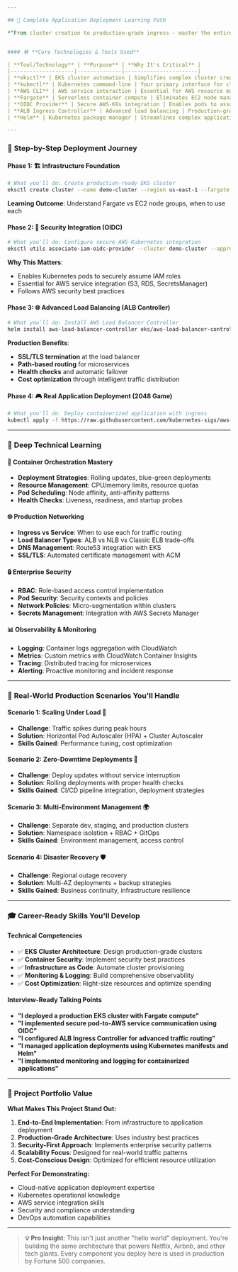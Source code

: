 ```yaml
---

## 🚀 Complete Application Deployment Learning Path

*"From cluster creation to production-grade ingress - master the entire EKS deployment pipeline"*


#### 🛠️ **Core Technologies & Tools Used**

| **Tool/Technology** | **Purpose** | **Why It's Critical** |
|--------------------|--------------|-----------------------|
| **eksctl** | EKS cluster automation | Simplifies complex cluster creation with best practices |
| **kubectl** | Kubernetes command-line | Your primary interface for cluster management |
| **AWS CLI** | AWS service interaction | Essential for AWS resource management |
| **Fargate** | Serverless container compute | Eliminates EC2 node management overhead |
| **OIDC Provider** | Secure AWS-K8s integration | Enables pods to assume IAM roles securely |
| **ALB Ingress Controller** | Advanced load balancing | Production-grade traffic routing & SSL termination |
| **Helm** | Kubernetes package manager | Streamlines complex application deployments |

---
```


### 🎯 **Step-by-Step Deployment Journey**

#### **Phase 1: 🏗️ Infrastructure Foundation**
```bash
# What you'll do: Create production-ready EKS cluster
eksctl create cluster --name demo-cluster --region us-east-1 --fargate
```
**Learning Outcome**: Understand Fargate vs EC2 node groups, when to use each

#### **Phase 2: 🔐 Security Integration (OIDC)**
```bash
# What you'll do: Configure secure AWS-Kubernetes integration
eksctl utils associate-iam-oidc-provider --cluster demo-cluster --approve
```
**Why This Matters**: 
- Enables Kubernetes pods to securely assume IAM roles
- Essential for AWS service integration (S3, RDS, SecretsManager)
- Follows AWS security best practices

#### **Phase 3: 🌐 Advanced Load Balancing (ALB Controller)**
```bash
# What you'll do: Install AWS Load Balancer Controller
helm install aws-load-balancer-controller eks/aws-load-balancer-controller
```
**Production Benefits**:
- **SSL/TLS termination** at the load balancer
- **Path-based routing** for microservices
- **Health checks** and automatic failover
- **Cost optimization** through intelligent traffic distribution

#### **Phase 4: 🎮 Real Application Deployment (2048 Game)**
```bash
# What you'll do: Deploy containerized application with ingress
kubectl apply -f https://raw.githubusercontent.com/kubernetes-sigs/aws-load-balancer-controller/v2.5.4/docs/examples/2048/2048_full.yaml
```

---

### 🧠 **Deep Technical Learning**

#### **🐳 Container Orchestration Mastery**
- **Deployment Strategies**: Rolling updates, blue-green deployments
- **Resource Management**: CPU/memory limits, resource quotas
- **Pod Scheduling**: Node affinity, anti-affinity patterns
- **Health Checks**: Liveness, readiness, and startup probes

#### **🌐 Production Networking**
- **Ingress vs Service**: When to use each for traffic routing
- **Load Balancer Types**: ALB vs NLB vs Classic ELB trade-offs
- **DNS Management**: Route53 integration with EKS
- **SSL/TLS**: Automated certificate management with ACM

#### **🔒 Enterprise Security**
- **RBAC**: Role-based access control implementation
- **Pod Security**: Security contexts and policies  
- **Network Policies**: Micro-segmentation within clusters
- **Secrets Management**: Integration with AWS Secrets Manager

#### **📊 Observability & Monitoring**
- **Logging**: Container logs aggregation with CloudWatch
- **Metrics**: Custom metrics with CloudWatch Container Insights
- **Tracing**: Distributed tracing for microservices
- **Alerting**: Proactive monitoring and incident response

---

### 💼 **Real-World Production Scenarios You'll Handle**

#### **Scenario 1: Scaling Under Load** 🚀
- **Challenge**: Traffic spikes during peak hours
- **Solution**: Horizontal Pod Autoscaler (HPA) + Cluster Autoscaler
- **Skills Gained**: Performance tuning, cost optimization

#### **Scenario 2: Zero-Downtime Deployments** 🔄
- **Challenge**: Deploy updates without service interruption
- **Solution**: Rolling deployments with proper health checks
- **Skills Gained**: CI/CD pipeline integration, deployment strategies

#### **Scenario 3: Multi-Environment Management** 🌍
- **Challenge**: Separate dev, staging, and production clusters
- **Solution**: Namespace isolation + RBAC + GitOps
- **Skills Gained**: Environment management, access control

#### **Scenario 4: Disaster Recovery** 🛡️
- **Challenge**: Regional outage recovery
- **Solution**: Multi-AZ deployments + backup strategies
- **Skills Gained**: Business continuity, infrastructure resilience

---

### 🎓 **Career-Ready Skills You'll Develop**

#### **Technical Competencies**
- ✅ **EKS Cluster Architecture**: Design production-grade clusters
- ✅ **Container Security**: Implement security best practices
- ✅ **Infrastructure as Code**: Automate cluster provisioning
- ✅ **Monitoring & Logging**: Build comprehensive observability
- ✅ **Cost Optimization**: Right-size resources and optimize spending

#### **Interview-Ready Talking Points**
- **"I deployed a production EKS cluster with Fargate compute"**
- **"I implemented secure pod-to-AWS service communication using OIDC"**
- **"I configured ALB Ingress Controller for advanced traffic routing"**
- **"I managed application deployments using Kubernetes manifests and Helm"**
- **"I implemented monitoring and logging for containerized applications"**

---

### 🚀 **Project Portfolio Value**

**What Makes This Project Stand Out:**
1. **End-to-End Implementation**: From infrastructure to application deployment
2. **Production-Grade Architecture**: Uses industry best practices
3. **Security-First Approach**: Implements enterprise security patterns
4. **Scalability Focus**: Designed for real-world traffic patterns
5. **Cost-Conscious Design**: Optimized for efficient resource utilization

**Perfect For Demonstrating:**
- Cloud-native application deployment expertise
- Kubernetes operational knowledge
- AWS service integration skills
- Security and compliance understanding
- DevOps automation capabilities

---

> **💡 Pro Insight**: This isn't just another "hello world" deployment. You're building the same architecture that powers Netflix, Airbnb, and other tech giants. Every component you deploy here is used in production by Fortune 500 companies.
